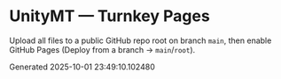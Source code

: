 # UnityMT — Turnkey Pages

Upload all files to a public GitHub repo root on branch `main`, then enable GitHub Pages (Deploy from a branch → `main`/`root`).

Generated 2025-10-01 23:49:10.102480
